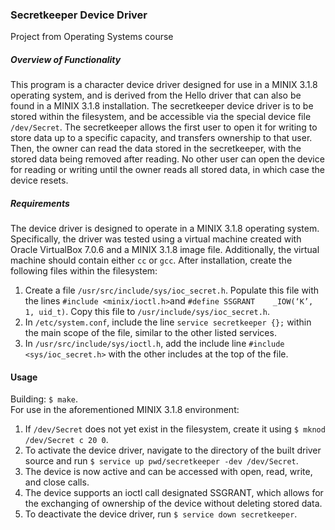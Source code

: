 ### Secretkeeper Device Driver
Project from Operating Systems course

##### Overview of Functionality
This program is a character device driver designed for use in a MINIX 3.1.8 operating system, and is derived from the Hello driver that can also be found in a MINIX 3.1.8 installation. The secretkeeper device driver is to be stored within the filesystem, and be accessible via the special device file ```/dev/Secret```. The secretkeeper allows the first user to open it for writing to store data up to a specific capacity, and transfers ownership
to that user. Then, the owner can read the data stored in the secretkeeper, with the stored data being removed after reading. No other user can open the device for 
reading or writing until the owner reads all stored data, in which case the device resets.

##### Requirements
The device driver is designed to operate in a MINIX 3.1.8 operating system. Specifically, the driver was tested using a virtual machine created with Oracle VirtualBox 7.0.6 and a MINIX 3.1.8 image file. Additionally, the virtual machine should contain either ```cc``` or ```gcc```. After installation, create the following files within the filesystem:<br />
1) Create a file ```/usr/src/include/sys/ioc_secret.h```. Populate this file with the lines ```#include <minix/ioctl.h>```and ```#define SSGRANT	_IOW(‘K’, 1, uid_t)```. Copy this file to ```/usr/include/sys/ioc_secret.h```.
2) In ```/etc/system.conf```, include the line ```service secretkeeper {};``` within the main scope of the file, similar to the other listed services.
3) In ```/usr/src/include/sys/ioctl.h```, add the include line ```#include <sys/ioc_secret.h>``` with the other includes at the top of the file. 

#### Usage
Building: ```$ make```.<br />
For use in the aforementioned MINIX 3.1.8 environment:<br />
1) If ```/dev/Secret``` does not yet exist in the filesystem, create it using ```$ mknod /dev/Secret c 20 0```.
2) To activate the device driver, navigate to the directory of the built driver source and run ```$ service up pwd/secretkeeper -dev /dev/Secret```.
3) The device is now active and can be accessed with open, read, write, and close calls.
4) The device supports an ioctl call designated SSGRANT, which allows for the exchanging of ownership of the device without deleting stored data.
5) To deactivate the device driver, run ```$ service down secretkeeper```.
